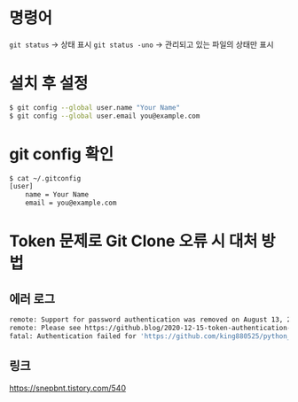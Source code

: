 # 명령어
`git status` -> 상태 표시
`git status -uno` -> 관리되고 있는 파일의 상태만 표시
# 설치 후 설정
 ``` bash
$ git config --global user.name "Your Name"
$ git config --global user.email you@example.com
```
# git config 확인
``` bash
$ cat ~/.gitconfig
[user]
    name = Your Name
    email = you@example.com
```

# Token 문제로 Git Clone 오류 시 대처 방법
## 에러 로그
``` bash
remote: Support for password authentication was removed on August 13, 2021. Please use a personal access token instead.
remote: Please see https://github.blog/2020-12-15-token-authentication-requirements-for-git-operations/ for more information.
fatal: Authentication failed for 'https://github.com/king880525/python_study.git/'
```
## 링크
https://snepbnt.tistory.com/540